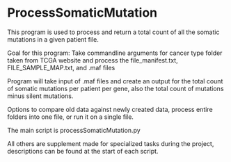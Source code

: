 # ProcessSomaticMutation
This program is used to process and return a total count of all the somatic mutations in a given patient file.

Goal for this program:
Take commandline arguments for cancer type folder taken from TCGA website
and process the file_manifest.txt, FILE_SAMPLE_MAP.txt, and .maf files

Program will take input of .maf files and create an output for the total count
of somatic mutations per patient per gene, also the total count of mutations
minus silent mutations.

Options to compare old data against newly created data, process entire folders into one file, or run it on a single file.


The main script is processSomaticMutation.py

All others are supplement made for specialized tasks during the project, descriptions can be found at the start of each script.
